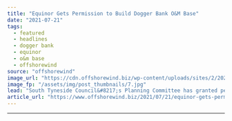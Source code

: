 ```yaml
---
title: "Equinor Gets Permission to Build Dogger Bank O&M Base"
date: "2021-07-21"
tags: 
  - featured
  - headlines
  - dogger bank
  - equinor
  - o&m base
  - offshorewind
source: "offshorewind"
image_url: "https://cdn.offshorewind.biz/wp-content/uploads/sites/2/2021/07/21154003/Dogger-Bank-OWF-OM-base_-c-Dogger-Bank-Wind-Farm.jpg"
image_fp: "/assets/img/post_thumbnails/7.jpg"
lead: "South Tyneside Council&#8217;s Planning Committee has granted permission for the construction of Dogger Bank"
article_url: "https://www.offshorewind.biz/2021/07/21/equinor-gets-permission-to-build-dogger-bank-om-base/"
---
```


---

